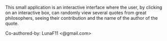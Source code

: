 This small application is an interactive interface where the user, by clicking on an interactive box, can randomly view several quotes from great philosophers, seeing their contribution and the name of the author of the quote.



Co-authored-by: LunaF11 <@gmail.com>

